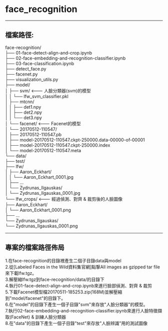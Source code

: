 # face_recognition

----------------------------------------------------------------------------------------------
## 檔案路徑:
face-recognition/  
├── 01-face-detect-align-and-crop.ipynb  
├── 02-face-embedding-and-recognition-classifier.ipynb  
├── 03-face-classification.ipynb  
├── detect_face.py  
├── facenet.py  
├── visualization_utils.py  
├── model/  
│   ├── svm/                                <--- 人臉分類器(svm)的模型  
│   │   └── lfw_svm_classifier.pkl  
│   ├── mtcnn/  
│   │   ├── det1.npy    
│   │   ├── det2.npy      
│   │   └── det3.npy      
│   └── facenet/                            <--- Facenet的模型     
│       └── 20170512-110547/    
│          ├── 20170512-110547.pb   
│          ├── model-20170512-110547.ckpt-250000.data-00000-of-00001    
│          ├── model-20170512-110547.ckpt-250000.index  
│          └── model-20170512-110547.meta   
└── data/   
    ├── test/   
    ├── lfw/    
    │   ├── Aaron_Eckhart/        
    │   │   └── Aaron_Eckhart_0001.jpg  
    │   ├── ...     
    │   └── Zydrunas_Ilgauskas/     
    │       └── Zydrunas_Ilgauskas_0001.jpg     
    └── lfw_crops/                          <--- 經過偵測、對齊 & 裁剪後的人臉圖像     
        ├── Aaron_Eckhart/        
        │   └── Aaron_Eckhart_0001.png  
        ├── ...     
        └── Zydrunas_Ilgauskas/     
            └── Zydrunas_Ilgauskas_0001.png   
            
-----------------------------------------------------------------------------------------------

## 專案的檔案路徑佈局
1.在face-recognition的目錄裡產生二個子目錄data與model  
2.從[Labeled Faces in the Wild資料集官網]點撃All images as gzipped tar file來下載lfw.tgz。    
3.解壓縮lfw.tgz到face-recognition/data/的目錄下   
4.執行01-face-detect-align-and-crop.ipynb來進行臉部偵測、對齊 & 裁剪    
5.下載Facenet模型檔20170511-185253.zip(168M)並解壓縮到"model/facenet"的目錄下。  
6.在"model"的目錄下產生一個子目錄"svm"來存放"人臉分類器"的模型。  
7.執行02-face-embedding-and-recognition-classifier.ipynb來進行人臉特徵擷取(FaceNet) & 訓練人臉分類器    
8.在"data"的目錄下產生一個子目錄"test"來存放"人臉辨識"用的測試圖像 
